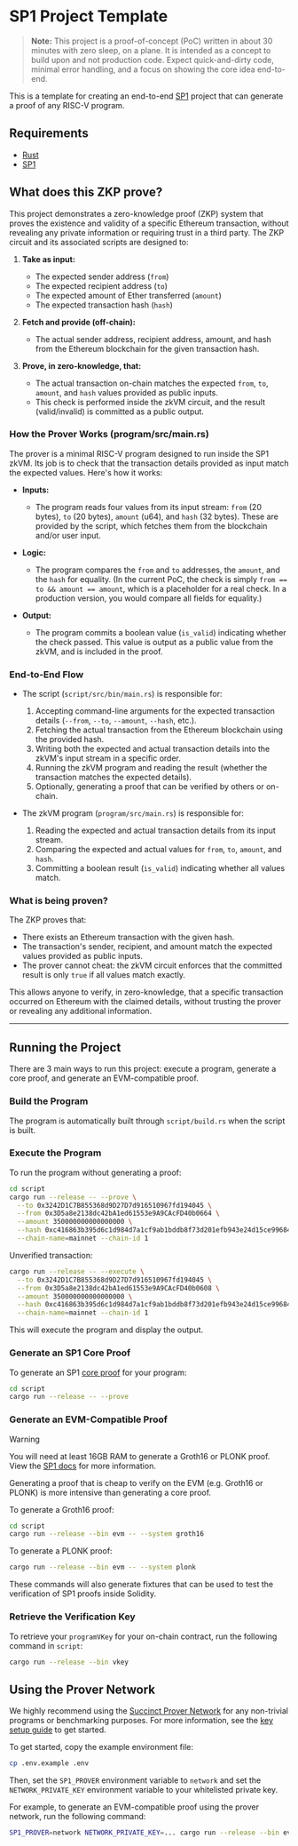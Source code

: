 # SP1 Project Template

> **Note:** This project is a proof-of-concept (PoC) written in about 30 minutes with zero sleep, on a plane. It is intended as a concept to build upon and not production code. Expect quick-and-dirty code, minimal error handling, and a focus on showing the core idea end-to-end.

This is a template for creating an end-to-end [SP1](https://github.com/succinctlabs/sp1) project
that can generate a proof of any RISC-V program.

## Requirements

- [Rust](https://rustup.rs/)
- [SP1](https://docs.succinct.xyz/docs/sp1/getting-started/install)

## What does this ZKP prove?

This project demonstrates a zero-knowledge proof (ZKP) system that proves the existence and validity of a specific Ethereum transaction, without revealing any private information or requiring trust in a third party. The ZKP circuit and its associated scripts are designed to:

1. **Take as input:**

   - The expected sender address (`from`)
   - The expected recipient address (`to`)
   - The expected amount of Ether transferred (`amount`)
   - The expected transaction hash (`hash`)

2. **Fetch and provide (off-chain):**

   - The actual sender address, recipient address, amount, and hash from the Ethereum blockchain for the given transaction hash.

3. **Prove, in zero-knowledge, that:**
   - The actual transaction on-chain matches the expected `from`, `to`, `amount`, and `hash` values provided as public inputs.
   - This check is performed inside the zkVM circuit, and the result (valid/invalid) is committed as a public output.

### How the Prover Works (program/src/main.rs)

The prover is a minimal RISC-V program designed to run inside the SP1 zkVM. Its job is to check that the transaction details provided as input match the expected values. Here's how it works:

- **Inputs:**

  - The program reads four values from its input stream: `from` (20 bytes), `to` (20 bytes), `amount` (u64), and `hash` (32 bytes). These are provided by the script, which fetches them from the blockchain and/or user input.

- **Logic:**

  - The program compares the `from` and `to` addresses, the `amount`, and the `hash` for equality. (In the current PoC, the check is simply `from == to && amount == amount`, which is a placeholder for a real check. In a production version, you would compare all fields for equality.)

- **Output:**
  - The program commits a boolean value (`is_valid`) indicating whether the check passed. This value is output as a public value from the zkVM, and is included in the proof.

### End-to-End Flow

- The script (`script/src/bin/main.rs`) is responsible for:

  1. Accepting command-line arguments for the expected transaction details (`--from`, `--to`, `--amount`, `--hash`, etc.).
  2. Fetching the actual transaction from the Ethereum blockchain using the provided hash.
  3. Writing both the expected and actual transaction details into the zkVM's input stream in a specific order.
  4. Running the zkVM program and reading the result (whether the transaction matches the expected details).
  5. Optionally, generating a proof that can be verified by others or on-chain.

- The zkVM program (`program/src/main.rs`) is responsible for:
  1. Reading the expected and actual transaction details from its input stream.
  2. Comparing the expected and actual values for `from`, `to`, `amount`, and `hash`.
  3. Committing a boolean result (`is_valid`) indicating whether all values match.

### What is being proven?

The ZKP proves that:

- There exists an Ethereum transaction with the given hash.
- The transaction's sender, recipient, and amount match the expected values provided as public inputs.
- The prover cannot cheat: the zkVM circuit enforces that the committed result is only `true` if all values match exactly.

This allows anyone to verify, in zero-knowledge, that a specific transaction occurred on Ethereum with the claimed details, without trusting the prover or revealing any additional information.

---

## Running the Project

There are 3 main ways to run this project: execute a program, generate a core proof, and
generate an EVM-compatible proof.

### Build the Program

The program is automatically built through `script/build.rs` when the script is built.

### Execute the Program

To run the program without generating a proof:

```sh
cd script
cargo run --release -- --prove \
  --to 0x3242D1C7B855368d9D27D7d916510967fd194045 \
  --from 0x3D5a8e2138dc42bA1ed61553e9A9CAcFD40b0664 \
  --amount 350000000000000000 \
  --hash 0xc416863b395d6c1d984d7a1cf9ab1bddb8f73d201efb943e24d15ce996842ace \
  --chain-name=mainnet --chain-id 1
```

Unverified transaction:

```sh
cargo run --release -- --execute \
  --to 0x3242D1C7B855368d9D27D7d916510967fd194045 \
  --from 0x3D5a8e2138dc42bA1ed61553e9A9CAcFD40b0608 \
  --amount 350000000000000000 \
  --hash 0xc416863b395d6c1d984d7a1cf9ab1bddb8f73d201efb943e24d15ce996842ace \
  --chain-name=mainnet --chain-id 1
```

This will execute the program and display the output.

### Generate an SP1 Core Proof

To generate an SP1 [core proof](https://docs.succinct.xyz/docs/sp1/generating-proofs/proof-types#core-default) for your program:

```sh
cd script
cargo run --release -- --prove
```

### Generate an EVM-Compatible Proof

> [!WARNING]
> You will need at least 16GB RAM to generate a Groth16 or PLONK proof. View the [SP1 docs](https://docs.succinct.xyz/docs/sp1/getting-started/hardware-requirements#local-proving) for more information.

Generating a proof that is cheap to verify on the EVM (e.g. Groth16 or PLONK) is more intensive than generating a core proof.

To generate a Groth16 proof:

```sh
cd script
cargo run --release --bin evm -- --system groth16
```

To generate a PLONK proof:

```sh
cargo run --release --bin evm -- --system plonk
```

These commands will also generate fixtures that can be used to test the verification of SP1 proofs
inside Solidity.

### Retrieve the Verification Key

To retrieve your `programVKey` for your on-chain contract, run the following command in `script`:

```sh
cargo run --release --bin vkey
```

## Using the Prover Network

We highly recommend using the [Succinct Prover Network](https://docs.succinct.xyz/docs/network/introduction) for any non-trivial programs or benchmarking purposes. For more information, see the [key setup guide](https://docs.succinct.xyz/docs/network/developers/key-setup) to get started.

To get started, copy the example environment file:

```sh
cp .env.example .env
```

Then, set the `SP1_PROVER` environment variable to `network` and set the `NETWORK_PRIVATE_KEY`
environment variable to your whitelisted private key.

For example, to generate an EVM-compatible proof using the prover network, run the following
command:

```sh
SP1_PROVER=network NETWORK_PRIVATE_KEY=... cargo run --release --bin evm
```
